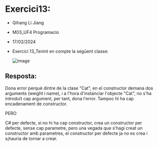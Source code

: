 # Exercici13:
- Qihang Li Jiang
- M03_UF4 Programacio
- 17/02/2024
- Exercici 13_Tenint en compte la següent classe:

  ![image](https://github.com/QihangLJ/M03_Programacio/assets/147106840/1ff91da1-fcbf-436b-beec-a1a664668592)

## Resposta:
Dona error perquè dintre de la clase "Cat", en el constructor demana dos arguments (weight i name),
i a l'hora d'instanciar l'objecte "Cat", no s'ha introduït cap argument, per tant, dona l'error. Tampoc hi ha cap
encadenament de constructor.

PERO

C# per defecte, si no hi ha cap constructor, crea un constructor per defecte, sense cap parametre, pero una vegada
que s'hagi creat un constructor amb parametres, el constructor per defecte ja no es crea i s¡hauria de tornar a crear.
